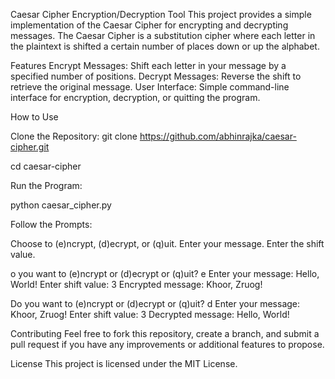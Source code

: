 Caesar Cipher Encryption/Decryption Tool
This project provides a simple implementation of the Caesar Cipher for encrypting and decrypting messages. The Caesar Cipher is a substitution cipher where each letter in the plaintext is shifted a certain number of places down or up the alphabet.

Features
Encrypt Messages: Shift each letter in your message by a specified number of positions.
Decrypt Messages: Reverse the shift to retrieve the original message.
User Interface: Simple command-line interface for encryption, decryption, or quitting the program.

How to Use

Clone the Repository:
git clone https://github.com/abhinrajka/caesar-cipher.git

cd caesar-cipher

Run the Program:

python caesar_cipher.py

Follow the Prompts:

Choose to (e)ncrypt, (d)ecrypt, or (q)uit.
Enter your message.
Enter the shift value.

o you want to (e)ncrypt or (d)ecrypt or (q)uit? e
Enter your message: Hello, World!
Enter shift value: 3
Encrypted message: Khoor, Zruog!

Do you want to (e)ncrypt or (d)ecrypt or (q)uit? d
Enter your message: Khoor, Zruog!
Enter shift value: 3
Decrypted message: Hello, World!

Contributing
Feel free to fork this repository, create a branch, and submit a pull request if you have any improvements or additional features to propose.

License
This project is licensed under the MIT License.
